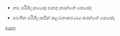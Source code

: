 * නව පරිශීලකයෙකු එකතු කරන්නේ කෙසේද

* පවතින පරිශීලකයින් කළමනාකරණය කරන්නේ කෙසේද

[ආපසු](https://github.com/hmislk/hmis/wiki/%E0%B6%B4%E0%B6%AF%E0%B7%8A%E0%B6%B0%E0%B6%AD%E0%B7%92-%E0%B6%B4%E0%B6%BB%E0%B7%92%E0%B6%B4%E0%B7%8F%E0%B6%BD%E0%B6%B1%E0%B6%BA)